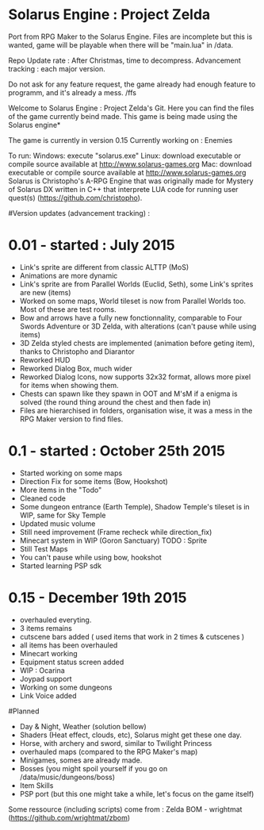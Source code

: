 # Solarus Engine : Project Zelda
Port from RPG Maker to the Solarus Engine.
Files are incomplete but this is wanted, game will be playable when there will be "main.lua" in /data.

Repo Update rate : After Christmas, time to decompress.
Advancement tracking : each major version.

Do not ask for any feature request, the game already had enough feature to programm, and it's already a mess. /ffs

Welcome to Solarus Engine : Project Zelda's Git. Here you can find the files of the game currently beind made.
This game is being made using the Solarus engine*

The game is currently in version 0.15
Currently working on : Enemies

To run: Windows: execute "solarus.exe" Linux: download executable or compile source available at http://www.solarus-games.org         Mac: download executable or compile source available at http://www.solarus-games.org
Solarus is Christopho's A-RPG Engine that was originally made for Mystery of Solarus DX written in C++ that interprete LUA code for running user quest(s) (https://github.com/christopho).

#Version updates (advancement tracking) :
# 0.01  -   started : July 2015
- Link's sprite are different from classic ALTTP (MoS)
- Animations are more dynamic
- Link's sprite are from Parallel Worlds (Euclid, Seth), some Link's sprites are new (items)
- Worked on some maps, World tileset is now from Parallel Worlds too. Most of these  are test rooms.
- Bow and arrows have a fully new fonctionnality, comparable to Four Swords Adventure or 3D Zelda, with alterations (can't pause while using items)
- 3D Zelda styled chests are implemented (animation before geting item), thanks to Christopho and Diarantor
- Reworked HUD
- Reworked Dialog Box, much wider
- Reworked Dialog Icons, now supports 32x32 format, allows more pixel for items when showing them.
- Chests can spawn like they spawn in OOT and M'sM if a enigma is solved (the round thing around the chest and then fade in)
- Files are hierarchised in folders, organisation wise, it was a mess in the RPG Maker version to find files.

# 0.1  -   started : October 25th 2015
- Started working on some maps
- Direction Fix for some items (Bow, Hookshot)
- More items in the "Todo"
- Cleaned code
- Some dungeon entrance (Earth Temple), Shadow Temple's tileset is in WIP, same for Sky Temple
- Updated music volume
- Still need improvement (Frame recheck while direction_fix)
- Minecart system in WIP (Goron Sanctuary) TODO : Sprite
- Still Test Maps
- You can't pause while using bow, hookshot
- Started learning PSP sdk

# 0.15 - December 19th  2015
- overhauled everyting.
- 3 items remains
- cutscene bars added ( used items that work in 2 times & cutscenes )
- all items has been overhauled
- Minecart working
- Equipment status screen added
- WIP : Ocarina
- Joypad support
- Working on some dungeons
- Link Voice added

#Planned
- Day & Night, Weather (solution bellow)
- Shaders (Heat effect, clouds, etc), Solarus might get these one day.
- Horse, with archery and sword, similar to Twilight Princess
- overhauled maps (compared to the RPG Maker's map)
- Minigames, somes are already made.
- Bosses (you might spoil yourself if you go on /data/music/dungeons/boss)
- Item Skills
- PSP port (but this one might take a while, let's focus on the game itself)

Some ressource (including scripts) come from : Zelda BOM - wrightmat (https://github.com/wrightmat/zbom)
